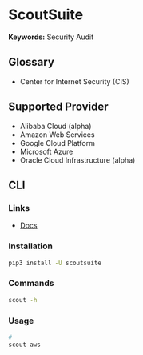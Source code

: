 # ScoutSuite

**Keywords:** Security Audit

## Glossary

- Center for Internet Security (CIS)

## Supported Provider

- Alibaba Cloud (alpha)
- Amazon Web Services
- Google Cloud Platform
- Microsoft Azure
- Oracle Cloud Infrastructure (alpha)

## CLI

### Links

- [Docs](https://github.com/nccgroup/ScoutSuite/wiki/Setup)

### Installation

```sh
pip3 install -U scoutsuite
```

### Commands

```sh
scout -h
```

### Usage

```sh
#
scout aws
```
